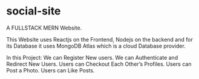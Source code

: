 ﻿# social-site
A FULLSTACK MERN Website.

This Website uses Reactjs on the Frontend, Nodejs on the backend
and for its Database it uses MongoDB Atlas which is a cloud Database
provider.

In this Project:
We can Register New users.
We can Authenticate and Redirect New Users.
Users can Checkout Each Other’s Profiles.
Users can Post a Photo.
Users can Like Posts.

